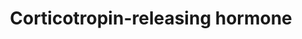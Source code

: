 ---
annotations:
- id: DOID:14330
  parent: central nervous system disease
  type: Disease Ontology
  value: Parkinson's disease
- id: DOID:2030
  parent: disease of mental health
  type: Disease Ontology
  value: anxiety disorder
- id: PW:0000493
  parent: signaling pathway
  type: Pathway Ontology
  value: corticotropin-releasing hormone signaling pathway
- id: DOID:8689
  parent: disease of mental health
  type: Disease Ontology
  value: anorexia nervosa
- id: DOID:1470
  parent: disease of mental health
  type: Disease Ontology
  value: major depressive disorder
authors:
- Mkutmon
- AlexanderPico
- Fehrhart
- L Dupuis
- Khanspers
citedin: ''
communities: []
description: 'Corticotropin-releasing hormone (CRH) is a neuropeptide secreted abundantly
  in the paraventricular nucleus of the hypothalamus, amygdala, cerebral cortex and
  cerebellum in the central nervous system It is also expressed in adrenal gland,
  placenta, testis, spleen, gut, thymus and skin . CRH is the principal mediator of
  endocrine stress response . CRH also plays a significant role in inflammatory responses
  , hemodynamic actions , stromal cell decidualization during estrus cycle , implantation
  of blastocyst , maintenance of pregnancy, onset of labor  and neuroprotection .
  Excess secretion of CRH during severe depression and its association with increased
  levels of cortisol have been observed . CRH has also been reported to be involved
  in anxiety disorders , anorexia nervosa . Decrease in cortical CRH content has been
  observed in Alzheimer''s disease  and Parkinson''s disease .  The actions of CRH
  are mediated through class II/secretin-like family type of G-protein coupled receptor
  (GPCR) called the CRH receptors (CRHR) . CRH is a high affinity ligand of CRHR1
  and also binds to CRHR2 but with lower affinity . CRH receptors do not have any
  intrinsic kinase activity and transduce the signal via the heterotrimeric G-proteins
  . The CRH receptors are rapidly desensitized by G-protein-coupled receptor kinase
  (GRK) and Î²-arrestin mechanisms in the presence of high concentrations of CRH .
  Binding of CRH to CRH receptor induces a conformational change in the receptor by
  activating it. This further activates GÎ±-subunit and its subsequent dissociation
  from the GÎ²Î³ dimer. CRH receptors on interaction with GÎ±-subunit of different
  G-proteins such as GÎ±s, GÎ±i/o, GÎ±q/11 activate numerous downstream signaling
  cascades and result in the induction of various cellular responses . The pathways
  that are activated upon CRH stimulation are: Adenylate cyclase/cAMP/PKA, PLC/PKC,
  ERK/MAPK, PI3K-AKT and NF-kappa B.   CRH binding to CRHR1 couples G-stimulatory
  (Gs) protein which in turn activates cAMP-dependent protein kinase (PKA). Activation
  of PKA leads to the phosphorylation of transcription factors like cAMP response
  element binding protein (CREB), which in turn increases the expression of pro-opiomelanocortin
  (POMC) gene and the release of POMC-derived peptides, adrenocorticotropic hormone
  (ACTH) and Î²-endorphin. ACTH, in turn, stimulates the secretion of glucocorticoids
  from adrenal glands and thereby mediates changes associated with stress response
  . CREB also regulates genes containing the Ca2+/cAMP response element such as FOS
  . The activation of cAMP by CRH induces the mRNA expression and transcription of
  orphan nuclear receptors NR4A1 and NR4A2, which in turn transcriptionally activates
  the expression of POMC . Activation of cAMP/PKA can also induce the expression of
  enzymes involved in dehydroepiandrosterone sulfate and cortisol production . The
  biological functions of CRH are also mediated by MAPK family, in particular MAPK1/3
  and MAPK14. MAPK1/3 mediates activation of transcription factors NR4A1 and NR4A2
  and induction of POMC in corticotrophs . MAPK14 is involved in CRH-induced inhibition
  of IL-18 expression in human keratinocytes . The CRHR1/PKA/ERK signaling activate
  the transcription factors - ELK1 , SP1 and TFAP2A. SP1 and TFAP2A up-regulates the
  expression of ADRBK2, which causes the desensitization of CRHR1 receptors .  The
  PLC/PKC pathway is activated by coupling of the CRH receptors to the GÎ±q/11 proteins.
  This cascade stimulates the formation of IP3 and contributes to the mobilization
  of intracellular calcium. Calcium is involved in the transcription regulation of
  FOS as well as NR4A1 and NR4A2 through CAMK2A. PLC/PKC is involved in the activation
  of AP-1 complex and subsequent transcriptional regulation of genes involved in keratinocyte
  differentiation and proliferation â€“ KRT1, KRT14 and IVL . This cascade also inhibits
  the expression of CYP11A1 and HSD3B1, the genes involved in progesterone synthesis
  in placental trophoblasts .  Another important signaling pathway activated upon
  CRH stimulation is the nitric oxide (NO)/cGMP, involved in the control of vascular
  tone . In human keratinocytes, upon CRH stimulation, NFKBIA degradation is diminished
  and the activity of NFKB is inhibited resulting in the down-regulation of NFKB-dependant
  genes IL2 and HSP90AA1 and inhibition of cell proliferation . The gene involved
  in cell survival, BCL2 is transcriptionally regulated via the PI3K/AKT .  Please
  access this pathway at [NetSlim](http://www.netpath.org/netslim/CRH_pathway.html)
  database.'
last-edited: 2025-03-11
ndex: null
organisms:
- Bos taurus
redirect_from:
- /index.php/Pathway:WP3265
- /instance/WP3265
- /instance/WP3265_r137946
revision: r137946
schema-jsonld:
- '@context': https://schema.org/
  '@id': https://wikipathways.github.io/pathways/WP3265.html
  '@type': Dataset
  creator:
    '@type': Organization
    name: WikiPathways
  description: 'Corticotropin-releasing hormone (CRH) is a neuropeptide secreted abundantly
    in the paraventricular nucleus of the hypothalamus, amygdala, cerebral cortex
    and cerebellum in the central nervous system It is also expressed in adrenal gland,
    placenta, testis, spleen, gut, thymus and skin . CRH is the principal mediator
    of endocrine stress response . CRH also plays a significant role in inflammatory
    responses , hemodynamic actions , stromal cell decidualization during estrus cycle
    , implantation of blastocyst , maintenance of pregnancy, onset of labor  and neuroprotection
    . Excess secretion of CRH during severe depression and its association with increased
    levels of cortisol have been observed . CRH has also been reported to be involved
    in anxiety disorders , anorexia nervosa . Decrease in cortical CRH content has
    been observed in Alzheimer''s disease  and Parkinson''s disease .  The actions
    of CRH are mediated through class II/secretin-like family type of G-protein coupled
    receptor (GPCR) called the CRH receptors (CRHR) . CRH is a high affinity ligand
    of CRHR1 and also binds to CRHR2 but with lower affinity . CRH receptors do not
    have any intrinsic kinase activity and transduce the signal via the heterotrimeric
    G-proteins . The CRH receptors are rapidly desensitized by G-protein-coupled receptor
    kinase (GRK) and Î²-arrestin mechanisms in the presence of high concentrations
    of CRH . Binding of CRH to CRH receptor induces a conformational change in the
    receptor by activating it. This further activates GÎ±-subunit and its subsequent
    dissociation from the GÎ²Î³ dimer. CRH receptors on interaction with GÎ±-subunit
    of different G-proteins such as GÎ±s, GÎ±i/o, GÎ±q/11 activate numerous downstream
    signaling cascades and result in the induction of various cellular responses .
    The pathways that are activated upon CRH stimulation are: Adenylate cyclase/cAMP/PKA,
    PLC/PKC, ERK/MAPK, PI3K-AKT and NF-kappa B.   CRH binding to CRHR1 couples G-stimulatory
    (Gs) protein which in turn activates cAMP-dependent protein kinase (PKA). Activation
    of PKA leads to the phosphorylation of transcription factors like cAMP response
    element binding protein (CREB), which in turn increases the expression of pro-opiomelanocortin
    (POMC) gene and the release of POMC-derived peptides, adrenocorticotropic hormone
    (ACTH) and Î²-endorphin. ACTH, in turn, stimulates the secretion of glucocorticoids
    from adrenal glands and thereby mediates changes associated with stress response
    . CREB also regulates genes containing the Ca2+/cAMP response element such as
    FOS . The activation of cAMP by CRH induces the mRNA expression and transcription
    of orphan nuclear receptors NR4A1 and NR4A2, which in turn transcriptionally activates
    the expression of POMC . Activation of cAMP/PKA can also induce the expression
    of enzymes involved in dehydroepiandrosterone sulfate and cortisol production
    . The biological functions of CRH are also mediated by MAPK family, in particular
    MAPK1/3 and MAPK14. MAPK1/3 mediates activation of transcription factors NR4A1
    and NR4A2 and induction of POMC in corticotrophs . MAPK14 is involved in CRH-induced
    inhibition of IL-18 expression in human keratinocytes . The CRHR1/PKA/ERK signaling
    activate the transcription factors - ELK1 , SP1 and TFAP2A. SP1 and TFAP2A up-regulates
    the expression of ADRBK2, which causes the desensitization of CRHR1 receptors
    .  The PLC/PKC pathway is activated by coupling of the CRH receptors to the GÎ±q/11
    proteins. This cascade stimulates the formation of IP3 and contributes to the
    mobilization of intracellular calcium. Calcium is involved in the transcription
    regulation of FOS as well as NR4A1 and NR4A2 through CAMK2A. PLC/PKC is involved
    in the activation of AP-1 complex and subsequent transcriptional regulation of
    genes involved in keratinocyte differentiation and proliferation â€“ KRT1, KRT14
    and IVL . This cascade also inhibits the expression of CYP11A1 and HSD3B1, the
    genes involved in progesterone synthesis in placental trophoblasts .  Another
    important signaling pathway activated upon CRH stimulation is the nitric oxide
    (NO)/cGMP, involved in the control of vascular tone . In human keratinocytes,
    upon CRH stimulation, NFKBIA degradation is diminished and the activity of NFKB
    is inhibited resulting in the down-regulation of NFKB-dependant genes IL2 and
    HSP90AA1 and inhibition of cell proliferation . The gene involved in cell survival,
    BCL2 is transcriptionally regulated via the PI3K/AKT .  Please access this pathway
    at [NetSlim](http://www.netpath.org/netslim/CRH_pathway.html) database.'
  keywords:
  - ADRBK2
  - AKT1
  - ARRB1
  - ARRB2
  - BCL2
  - BIKBA
  - BRAF
  - CACNA1H
  - CAMK2A
  - CASP3
  - CASP9
  - CREB1
  - CRH
  - CRHBP
  - CRHR1
  - CRHR2
  - CTNNB1
  - CXCL8
  - CYP11A1
  - CYP11B1
  - CYP17A1
  - CYP21A2
  - ECE1
  - ELK1
  - ERN1
  - FOS
  - FOSB
  - FOSL1
  - FOSL2
  - GJA1
  - GNA11
  - GNAI1
  - GNAI2
  - GNAO1
  - GNAQ
  - GNAS
  - GNAZ
  - GNB1
  - GNB2
  - GNB3
  - GNB5
  - GRK6
  - GSK3B
  - HSD3B
  - HSP90AA1
  - IL18
  - IL2
  - IVL
  - JUNB
  - JUP
  - KRT1
  - KRT14
  - MAP2K1
  - MAP3K5
  - MAPK1
  - MAPK14
  - MAPK3
  - MAPK8
  - MAPK9
  - NCOA2
  - NFKB1
  - NOS3
  - NR4A1
  - NR4A2
  - PARP1
  - PLCG1
  - PLCG2
  - POMC
  - PRKAA2
  - PRKCA
  - PRKCB
  - PRKCD
  - PRKCI
  - PRKCQ
  - PTK2
  - RAF1
  - RAP1B
  - RAPGEF3
  - RELA
  - RHOA
  - SP1
  - STAR
  - SULT2A1
  - TBX19
  - TCF7L2
  - TFAP2A
  - TGFB1
  - TLR4
  - TRIM28
  license: CC0
  name: Corticotropin-releasing hormone
seo: CreativeWork
title: Corticotropin-releasing hormone
wpid: WP3265
---
